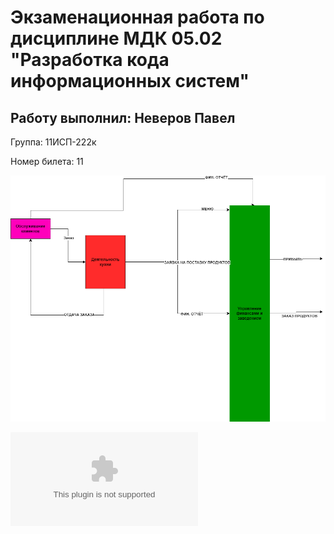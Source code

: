 
# Экзаменационная работа по дисциплине МДК 05.02 "Разработка кода информационных систем"

## Работу выполнил: Неверов Павел

Группа: 11ИСП-222к

Номер билета: 11


![Диаграмма](./src/DOCS/ДИАГРАММА%20НЕВЕРОВ.png)


![Отчёт](./src/DOCS/Экзамен.doc)


